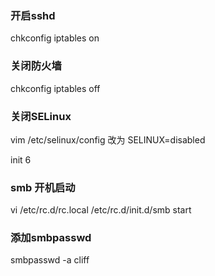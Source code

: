 ### 开启sshd
chkconfig iptables on

### 关闭防火墙
chkconfig iptables off

### 关闭SELinux
vim /etc/selinux/config  改为 SELINUX=disabled

init 6

### smb 开机启动
vi /etc/rc.d/rc.local
/etc/rc.d/init.d/smb start

### 添加smbpasswd
smbpasswd -a cliff
